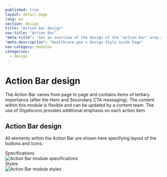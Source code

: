 ```yaml
---
published: true
layout: detail-page
lang: en
section: design
title: "Action bar design"
nav-title: "Action Bar"
"meta-title": 'Get an overview of the design of the "action bar" area used on HealthCare.gov landing pages'
"meta-description": "Healthcare.gov's Design Style Guide Page"
nav-category: modules
categories:
  - design
---
```


# Action Bar design

<div class="intro">
The Action Bar varies from page to page and contains items of tertiary importance (after the Hero and Secondary CTA messaging). The content within this module is flexible and can be updated by a content team.  The use of Glyphicons provides additional emphasis on each action item.
</div>

<div class="hr"></div>

## Action Bar design

All elements within the Action Bar are shown here specifying layout of the buttons and icons.

<div class="caption">Specifications</div>
<img class="full" src="{{site.baseurl}}/images/design/modules/action-bar/1_ABSpecs.png" alt="Action Bar module specifications"/>

<div class="caption">Styles</div>
<img class="full" src="{{site.baseurl}}/images/design/modules/action-bar/2_ABStyles.png" alt="Action Bar module styles"/>
